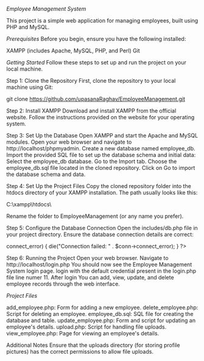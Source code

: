*Employee Management System*

This project is a simple web application for managing employees, built using PHP and MySQL.

*Prerequisites*
Before you begin, ensure you have the following installed:

XAMPP (includes Apache, MySQL, PHP, and Perl)
Git

*Getting Started*
Follow these steps to set up and run the project on your local machine.

Step 1: Clone the Repository
First, clone the repository to your local machine using Git:

git clone https://github.com/upasanaRaghav/EmployeeManagement.git

Step 2: Install XAMPP
Download and install XAMPP from the official website. Follow the instructions provided on the website for your operating system.

Step 3: Set Up the Database
Open XAMPP and start the Apache and MySQL modules.
Open your web browser and navigate to http://localhost/phpmyadmin.
Create a new database named employee_db.
Import the provided SQL file to set up the database schema and initial data:
Select the employee_db database.
Go to the Import tab.
Choose the employee_db.sql file located in the cloned repository.
Click on Go to import the database schema and data.

Step 4: Set Up the Project Files
Copy the cloned repository folder into the htdocs directory of your XAMPP installation. The path usually looks like this:

C:\xampp\htdocs\

Rename the folder to EmployeeManagement (or any name you prefer).

Step 5: Configure the Database Connection
Open the includes/db.php file in your project directory.
Ensure the database connection details are correct:

<?php
$servername = "localhost";
$username = "root"; 
$password = "";  
$dbname = "employee_db";

// Create connection
$conn = new mysqli($servername, $username, $password, $dbname);

// Check connection
if ($conn->connect_error) {
    die("Connection failed: " . $conn->connect_error);
}
?>

Step 6: Running the Project
Open your web browser.
Navigate to http://localhost/login.php
You should now see the Employee Management System login page. login with the default credential present in the login.php file line numer 11. After login You can add, view, update, and delete employee records through the web interface.

*Project Files*

add_employee.php: Form for adding a new employee.
delete_employee.php: Script for deleting an employee.
employee_db.sql: SQL file for creating the database and table.
update_employee.php: Form and script for updating an employee's details.
upload.php: Script for handling file uploads.
view_employee.php: Page for viewing an employee's details.

Additional Notes
Ensure that the uploads directory (for storing profile pictures) has the correct permissions to allow file uploads.

